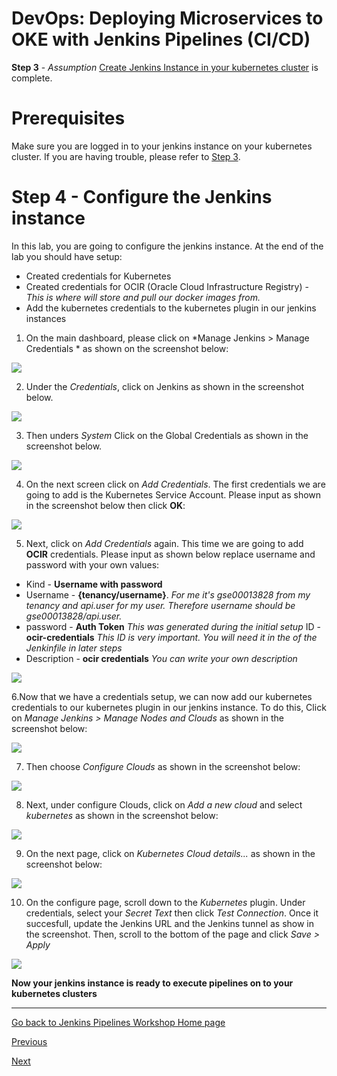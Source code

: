 # DevOps: Deploying Microservices to OKE with Jenkins Pipelines (CI/CD) #

**Step 3** - *Assumption* [Create Jenkins Instance in your kubernetes cluster](./jenkins.pipelines.OKE3.md) is complete.

# Prerequisites
Make sure you are logged in to your jenkins instance on your kubernetes cluster. If you are having trouble, please refer to [Step 3](./jenkins.pipelines.OKE3.md).

# Step 4 - Configure the Jenkins instance #
In this lab, you are going to configure the jenkins instance. At the end of the lab you should have setup:

+ Created credentials for Kubernetes
+ Created credentials for OCIR (Oracle Cloud Infrastructure Registry) - *This is where will store and pull our docker images from.*
+ Add the kubernetes credentials to the kubernetes plugin in our jenkins instances

1. On the main dashboard, please click on *Manage Jenkins > Manage Credentials * as shown on the screenshot below:

![](./images/jenkins-adding-creds-1.png)

2. Under the *Credentials*, click on Jenkins as shown in the screenshot below.

![](./images/jenkins-adding-creds-2.png)

3. Then unders *System* Click on the Global Credentials as shown in the screenshot below.

![](./images/jenkins-adding-creds-3.png)

4. On the next screen click on *Add Credentials*. The first credentials we are going to add is the Kubernetes Service Account. Please input as shown in the screenshot below then click **OK**:

![](./images/jenkins-adding-creds-kube-service-acc-1.png)

5. Next, click on *Add Credentials* again. This time we are going to add **OCIR** credentials. Please input as shown below replace username and password with your own values:

+ Kind - **Username with password**
+ Username - **{tenancy/username}**. *For me it's gse00013828 from my tenancy and api.user for my user. Therefore username should be gse00013828/api.user.*
+ password - **Auth Token** *This was generated during the initial setup*
ID - **ocir-credentials** *This ID is very important. You will need it in the of the Jenkinfile in later steps*
+ Description - **ocir credentials** *You can write your own description*

![](./images/jenkins-adding-creds-ocir-config-1.png)

6.Now that we have a credentials setup, we can now add our kubernetes credentials to our kubernetes plugin in our jenkins instance. To do this, Click on *Manage Jenkins > Manage Nodes and Clouds* as shown in the screenshot below:

![](./images/jenkins-adding-creds-to-kube-plugin-1.png)

7. Then choose *Configure Clouds* as shown in the screenshot below:

![](./images/jenkins-adding-creds-to-kube-plugin-2.png)

8. Next, under configure Clouds, click on *Add a new cloud* and select *kubernetes* as shown in the screenshot below:

![](./images/jenkins-adding-creds-to-kube-plugin-3.png)

9. On the next page, click on *Kubernetes Cloud details...* as shown in the screenshot below:

![](./images/jenkins-adding-creds-to-kube-plugin-4.png)

10. On the configure page, scroll down to the *Kubernetes* plugin. Under credentials, select your *Secret Text* then click *Test Connection*. Once it succesfull, update the Jenkins URL and the Jenkins tunnel as show in the screenshot. Then, scroll to the bottom of the page and click *Save > Apply*

![](./images/jenkins-adding-creds-to-kube-plugin-5.png)

**Now your jenkins instance is ready to execute pipelines on to your kubernetes clusters**

---
[Go back to Jenkins Pipelines Workshop Home page](README.md)

[Previous](jenkins.pipelines.OKE3.md)

[Next](jenkins.pipelines.OKE5.md)



    
